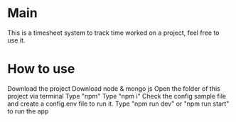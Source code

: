# Main
This is a timesheet system to track time worked on a project, feel free to use it.

# How to use
Download the project
Download node & mongo js
Open the folder of this project via terminal
Type "npm"
Type "npm i"
Check the config sample file and create a config.env file to run it.
Type "npm run dev" or "npm run start" to run the app


